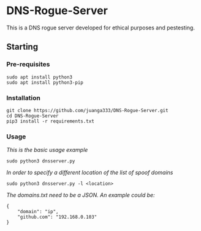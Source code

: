 # DNS-Rogue-Server

This is a DNS rogue server developed for ethical purposes and pestesting.

## Starting

### Pre-requisites

```
sudo apt install python3
sudo apt install python3-pip
```

### Installation
```
git clone https://github.com/juanga333/DNS-Rogue-Server.git
cd DNS-Rogue-Server
pip3 install -r requirements.txt
```

### Usage
_This is the basic usage example_
```
sudo python3 dnsserver.py
```

_In order to specify a different location of the list of spoof domains_
```
sudo python3 dnsserver.py -l <location>
```

_The domains.txt need to be a JSON. An example could be:_
```
{
    "domain": "ip",
    "github.com": "192.168.0.103"
}
```

